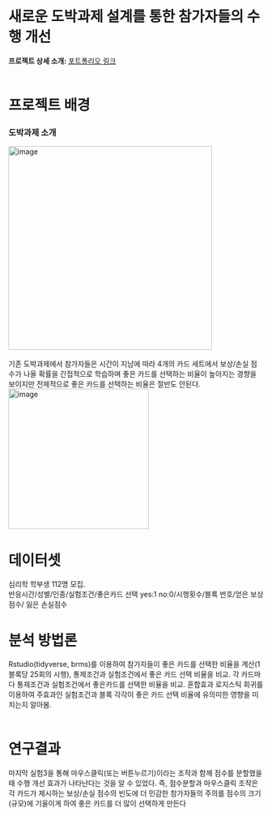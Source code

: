 # 새로운 도박과제 설계를 통한 참가자들의 수행 개선
**프로젝트 상세 소개:** [포트폴리오 링크](https://drive.google.com/file/d/1gaaUSv0DohvbZj0okcUg6aW6-UAgo_UI/view?usp=drive_link)    
<br>

# **프로젝트 배경**   
### 도박과제 소개 
<img width="402" alt="image" src="https://github.com/user-attachments/assets/6c18d9a0-9cd8-4766-9e5c-1cc8c41c9586" />     
<br><br> 
기존 도박과제에서 참가자들은 시간이 지남에 따라 4개의 카드 세트에서 보상/손실 점수가 나올 확률을 간접적으로 학습하며 좋은 카드를 선택하는 비율이 높아지는 경향을 보이지만 전체적으로 좋은 카드를 선택하는 비율은 절반도 안된다.    
<br>
<img width="277" alt="image" src="https://github.com/user-attachments/assets/b6200a04-fa43-4e66-9036-60231f951599" />
<br>


# **데이터셋**  
심리학 학부생 112명 모집. <br>
반응시간/성별/인종/실험조건/좋은카드 선택 yes:1 no:0/시행횟수/블록 번호/얻은 보상점수/ 잃은 손실점수 
<br>

# **분석 방법론**  
Rstudio(tidyverse, brms)를 이용하여 참가자들이 좋은 카드를 선택한 비율을 계산(1블록당 25회의 시행), 통제조건과 실험조건에서 좋은 카드 선택 비율을 비교. 
각 카드마다 통제조건과 실험조건에서 좋은카드를 선택한 비율을 비교.
혼합효과 로지스틱 회귀를 이용하여 주효과인 실험조건과 블록 각각이 좋은 카드 선택 비율에 유의미한 영향을 미치는지 알아봄.     
<br>

# **연구결과**  
마지막 실험3을 통해 마우스클릭(또는 버튼누르기)이라는 조작과 함께 점수를 분할했을 때 수행 개선 효과가 나타난다는 것을 알 수 있었다. 
즉, 점수분할과 마우스클릭 조작은 각 카드가 제시하는 보상/손실 점수의 빈도에 더 민감한 참가자들의 주의를 점수의 크기(규모)에 기울이게 하여 좋은 카드를 더 많이 선택하게 만든다

